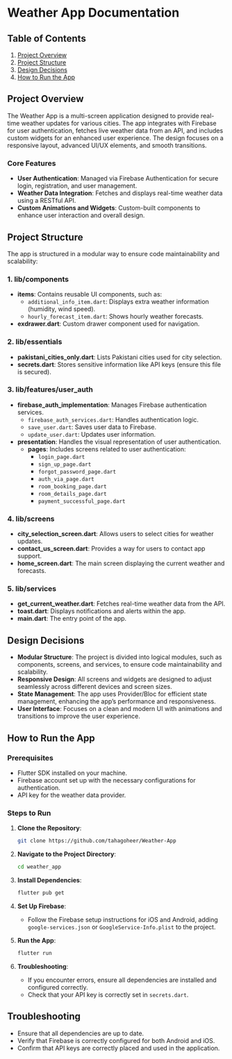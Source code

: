 # Weather App Documentation

## Table of Contents
1. [Project Overview](#project-overview)
2. [Project Structure](#project-structure)
3. [Design Decisions](#design-decisions)
4. [How to Run the App](#how-to-run-the-app)

## Project Overview

The Weather App is a multi-screen application designed to provide real-time weather updates for various cities. The app integrates with Firebase for user authentication, fetches live weather data from an API, and includes custom widgets for an enhanced user experience. The design focuses on a responsive layout, advanced UI/UX elements, and smooth transitions.

### Core Features
- **User Authentication**: Managed via Firebase Authentication for secure login, registration, and user management.
- **Weather Data Integration**: Fetches and displays real-time weather data using a RESTful API.
- **Custom Animations and Widgets**: Custom-built components to enhance user interaction and overall design.

## Project Structure

The app is structured in a modular way to ensure code maintainability and scalability:

### 1. **lib/components**
- **items**: Contains reusable UI components, such as:
  - `additional_info_item.dart`: Displays extra weather information (humidity, wind speed).
  - `hourly_forecast_item.dart`: Shows hourly weather forecasts.
- **exdrawer.dart**: Custom drawer component used for navigation.

### 2. **lib/essentials**
- **pakistani_cities_only.dart**: Lists Pakistani cities used for city selection.
- **secrets.dart**: Stores sensitive information like API keys (ensure this file is secured).

### 3. **lib/features/user_auth**
- **firebase_auth_implementation**: Manages Firebase authentication services.
  - `firebase_auth_services.dart`: Handles authentication logic.
  - `save_user.dart`: Saves user data to Firebase.
  - `update_user.dart`: Updates user information.
- **presentation**: Handles the visual representation of user authentication.
  - **pages**: Includes screens related to user authentication:
    - `login_page.dart`
    - `sign_up_page.dart`
    - `forgot_password_page.dart`
    - `auth_via_page.dart`
    - `room_booking_page.dart`
    - `room_details_page.dart`
    - `payment_successful_page.dart`

### 4. **lib/screens**
- **city_selection_screen.dart**: Allows users to select cities for weather updates.
- **contact_us_screen.dart**: Provides a way for users to contact app support.
- **home_screen.dart**: The main screen displaying the current weather and forecasts.

### 5. **lib/services**
- **get_current_weather.dart**: Fetches real-time weather data from the API.
- **toast.dart**: Displays notifications and alerts within the app.
- **main.dart**: The entry point of the app.

## Design Decisions

- **Modular Structure**: The project is divided into logical modules, such as components, screens, and services, to ensure code maintainability and scalability.
- **Responsive Design**: All screens and widgets are designed to adjust seamlessly across different devices and screen sizes.
- **State Management**: The app uses Provider/Bloc for efficient state management, enhancing the app’s performance and responsiveness.
- **User Interface**: Focuses on a clean and modern UI with animations and transitions to improve the user experience.

## How to Run the App

### Prerequisites
- Flutter SDK installed on your machine.
- Firebase account set up with the necessary configurations for authentication.
- API key for the weather data provider.

### Steps to Run
1. **Clone the Repository**:
   ```bash
   git clone https://github.com/tahagoheer/Weather-App

2. **Navigate to the Project Directory**:
   ```bash
   cd weather_app
   ```
3. **Install Dependencies**:
   ```bash
   flutter pub get
   ```
4. **Set Up Firebase**:
   - Follow the Firebase setup instructions for iOS and Android, adding `google-services.json` or `GoogleService-Info.plist` to the project.

5. **Run the App**:
   ```bash
   flutter run
   ```
6. **Troubleshooting**:
   - If you encounter errors, ensure all dependencies are installed and configured correctly.
   - Check that your API key is correctly set in `secrets.dart`.

## Troubleshooting
- Ensure that all dependencies are up to date.
- Verify that Firebase is correctly configured for both Android and iOS.
- Confirm that API keys are correctly placed and used in the application.

